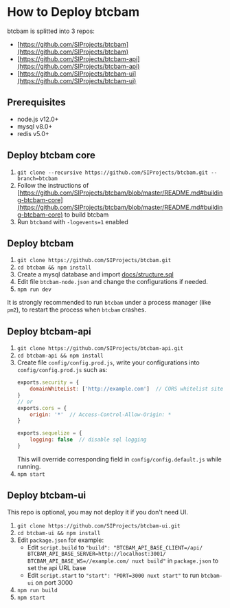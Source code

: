 # How to Deploy btcbam

btcbam is splitted into 3 repos:
* [https://github.com/SIProjects/btcbam](https://github.com/SIProjects/btcbam)
* [https://github.com/SIProjects/btcbam-api](https://github.com/SIProjects/btcbam-api)
* [https://github.com/SIProjects/btcbam-ui](https://github.com/SIProjects/btcbam-ui)

## Prerequisites

* node.js v12.0+
* mysql v8.0+
* redis v5.0+

## Deploy btcbam core
1. `git clone --recursive https://github.com/SIProjects/btcbam.git --branch=btcbam`
2. Follow the instructions of [https://github.com/SIProjects/btcbam/blob/master/README.md#building-btcbam-core](https://github.com/SIProjects/btcbam/blob/master/README.md#building-btcbam-core) to build btcbam
3. Run `btcbamd` with `-logevents=1` enabled

## Deploy btcbam
1. `git clone https://github.com/SIProjects/btcbam.git`
2. `cd btcbam && npm install`
3. Create a mysql database and import [docs/structure.sql](structure.sql)
4. Edit file `btcbam-node.json` and change the configurations if needed.
5. `npm run dev`

It is strongly recommended to run `btcbam` under a process manager (like `pm2`), to restart the process when `btcbam` crashes.

## Deploy btcbam-api
1. `git clone https://github.com/SIProjects/btcbam-api.git`
2. `cd btcbam-api && npm install`
3. Create file `config/config.prod.js`, write your configurations into `config/config.prod.js` such as:
    ```javascript
    exports.security = {
        domainWhiteList: ['http://example.com']  // CORS whitelist sites
    }
    // or
    exports.cors = {
        origin: '*'  // Access-Control-Allow-Origin: *
    }

    exports.sequelize = {
        logging: false  // disable sql logging
    }
    ```
    This will override corresponding field in `config/config.default.js` while running.
4. `npm start`

## Deploy btcbam-ui
This repo is optional, you may not deploy it if you don't need UI.
1. `git clone https://github.com/SIProjects/btcbam-ui.git`
2. `cd btcbam-ui && npm install`
3. Edit `package.json` for example:
   * Edit `script.build` to `"build": "BTCBAM_API_BASE_CLIENT=/api/ BTCBAM_API_BASE_SERVER=http://localhost:3001/ BTCBAM_API_BASE_WS=//example.com/ nuxt build"` in `package.json` to set the api URL base
   * Edit `script.start` to `"start": "PORT=3000 nuxt start"` to run `btcbam-ui` on port 3000
4. `npm run build`
5. `npm start`
